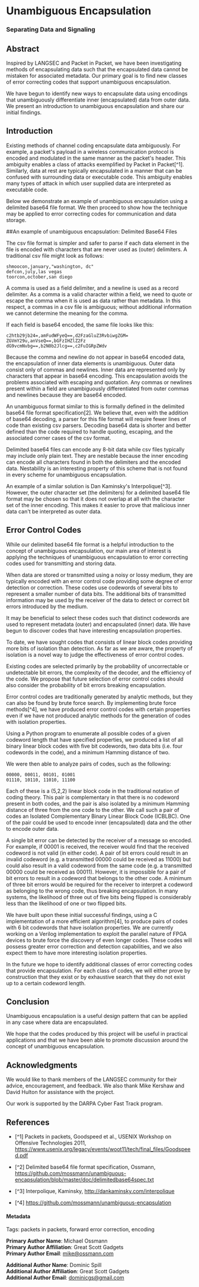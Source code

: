 # Unambiguous Encapsulation
### Separating Data and Signaling

## Abstract

Inspired by LANGSEC and Packet in Packet, we have been investigating methods of encapsulating data such that the encapsulated data cannot be mistaken for associated metadata. Our primary goal is to find new classes of error correcting codes that support unambiguous encapsulation.

We have begun to identify new ways to encapsulate data using encodings that unambiguously differentiate inner (encapsulated) data from outer data. We present an introduction to unambiguous encapsulation and share our initial findings.

## Introduction

Existing methods of channel coding encapsulate data ambiguously. For example, a packet's payload in a wireless communication protocol is encoded and modulated in the same manner as the packet's header. This ambiguity enables a class of attacks exemplified by Packet in Packet[^1]. Similarly, data at rest are typically encapsulated in a manner that can be confused with surrounding data or executable code. This ambiguity enables many types of attack in which user supplied data are interpreted as executable code.

Below we demonstrate an example of unambiguous encapsulation using a delimited base64 file format. We then proceed to show how the technique may be applied to error correcting codes for communication and data storage.


##An example of unambiguous encapsulation: Delimited Base64 Files

The csv file format is simpler and safer to parse if each data element in the file is encoded with characters that are never used as (outer) delimiters. A traditional csv file might look as follows:

	shmoocon,january,"washington, dc"
	defcon,july,las vegas
	toorcon,october,san diego

A comma is used as a field delimiter, and a newline is used as a record delimiter. As a comma is a valid character within a field, we need to quote or escape the comma when it is used as data rather than metadata. In this respect, a commas in a csv file is ambiguous; without additional information we cannot determine the meaning for the comma.

If each field is base64 encoded, the same file looks like this:

	c2htb29jb24=,amFudWFyeQ==,d2FzaGluZ3RvbiwgZGM=
	ZGVmY29u,anVseQ==,bGFzIHZlZ2Fz
	dG9vcmNvbg==,b2N0b2Jlcg==,c2FuIGRpZWdv

Because the comma and newline do not appear in base64 encoded data, the encapsulation of inner data elements is unambiguous. Outer data consist only of commas and newlines. Inner data are represented only by characters that appear in base64 encoding. This encapsulation avoids the problems associated with escaping and quotation. Any commas or newlines present within a field are unambiguously differentiated from outer commas and newlines because they are base64 encoded.

An unambiguous format similar to this is formally defined in the delimited base64 file format specification[2]. We believe that, even with the addition of base64 decoding, a parser for this file format will require fewer lines of code than existing csv parsers. Decoding base64 data is shorter and better defined than the code required to handle quoting, escaping, and the associated corner cases of the csv format.

Delimited base64 files can encode any 8-bit data while csv files typically may include only plain text. They are nestable because the inner encoding can encode all characters found in both the delimiters and the encoded data. Nestability is an interesting property of this scheme that is not found in every scheme for unambiguous encapsulation.

An example of a similar solution is Dan Kaminsky's Interpolique[^3]. However, the outer character set (the delimiters) for a delimited base64 file format may be chosen so that it does not overlap at all with the character set of the inner encoding. This makes it easier to prove that malicious inner data can't be interpreted as outer data.


## Error Control Codes


While our delimited base64 file format is a helpful introduction to the concept of unambiguous encapsulation, our main area of interest is applying the techniques of unambiguous encapsulation to error correcting codes used for transmitting and storing data.

When data are stored or transmitted using a noisy or lossy medium, they are typically encoded with an error control code providing some degree of error detection or correction. These codes use codewords of several bits to represent a smaller number of data bits. The additional bits of transmitted information may be used by the receiver of the data to detect or correct bit errors introduced by the medium.

It may be beneficial to select these codes such that distinct codewords are used to represent metadata (outer) and encapsulated (inner) data. We have begun to discover codes that have interesting encapsulation properties.

To date, we have sought codes that consists of linear block codes providing more bits of isolation than detection. As far as we are aware, the property of isolation is a novel way to judge the effectiveness of error control codes.

Existing codes are selected primarily by the probability of uncorrectable or undetectable bit errors, the complexity of the decoder, and the efficiency of the code. We propose that future selection of error control codes should also consider the probability of bit errors breaking encapsulation.

Error control codes are traditionally generated by analytic methods, but they can also be found by brute force search. By implementing brute force methods[^4], we have produced error control codes with certain properties even if we have not produced analytic methods for the generation of codes with isolation properties.

Using a Python program to enumerate all possible codes of a given codeword length that have specified properties, we produced a list of all binary linear block codes with five bit codewords, two data bits (i.e. four codewords in the code), and a minimum Hamming distance of two.

We were then able to analyze pairs of codes, such as the following:

	00000, 00011, 00101, 01001
	01110, 10110, 11010, 11100

Each of these is a (5,2,2) linear block code in the traditional notation of coding theory. This pair is complementary in that there is no codeword present in both codes, and the pair is also isolated by a minimum Hamming distance of three from the one code to the other. We call such a pair of codes an Isolated Complementary Binary Linear Block Code (ICBLBC). One of the pair could be used to encode inner (encapsulated) data and the other to encode outer data.

A single bit error can be detected by the receiver of a message so
encoded. For example, if 00001 is received, the receiver would find that the
received codeword is not valid (in either code). A pair of bit errors could
result in an invalid codeword (e.g. a transmitted 00000 could be received as
11000) but could also result in a valid codeword from the same code (e.g. a
transmitted 00000 could be received as 00011). However, it is impossible for a
pair of bit errors to result in a codeword that belongs to the other code. A
minimum of three bit errors would be required for the receiver to interpret a
codeword as belonging to the wrong code, thus breaking encapsulation. In many
systems, the likelihood of three out of five bits being flipped is considerably
less than the likelihood of one or two flipped bits.

We have built upon these initial successful findings, using a C implementation
of a more efficient algorithm[4], to produce pairs of codes with 6 bit codewords
that have isolation properties. We are currently working on a Verilog
implementation to exploit the parallel nature of FPGA devices to brute force the
discovery of even longer codes. These codes will possess greater error
correction and detection capabilities, and we also expect them to have more
interesting isolation properties.

In the future we hope to identify additional classes of error correcting codes
that provide encapsulation. For each class of codes, we will either prove by
construction that they exist or by exhaustive search that they do not exist up
to a certain codeword length.

Conclusion
----------
Unambiguous encapsulation is a useful design pattern that can be applied in any
case where data are encapsulated.

We hope that the codes produced by this project will be useful in practical
applications and that we have been able to promote discussion around the
concept of unambiguous encapsulation.

Acknowledgments
---------------

We would like to thank members of the LANGSEC community for their advice,
encouragement, and feedback. We also thank Mike Kershaw and David Hulton for
assistance with the project.

Our work is supported by the DARPA Cyber Fast Track program.


## References

* [^1] Packets in packets, Goodspeed et al., USENIX Workshop on Offensive Technologies 2011,
https://www.usenix.org/legacy/events/woot11/tech/final_files/Goodspeed.pdf

* [^2] Delimited base64 file format specification, Ossmann,
https://github.com/mossmann/unambiguous-encapsulation/blob/master/doc/delimitedbase64spec.txt

* [^3] Interpolique, Kaminsky, http://dankaminsky.com/interpolique

* [^4] https://github.com/mossmann/unambiguous-encapsulation

#### Metadata

Tags: packets in packets, forward error correction, encoding

**Primary Author Name**: Michael Ossmann  
**Primary Author Affiliation**: Great Scott Gadgets  
**Primary Author Email**: mike@ossmann.com  

**Additional Author Name**: Dominic Spill  
**Additional Author Affiliation**: Great Scott Gadgets  
**Additional Author Email**: dominicgs@gmail.com